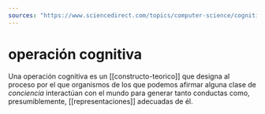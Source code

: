 ```yaml
---
sources: "https://www.sciencedirect.com/topics/computer-science/cognitive-operation"
---
```

# operación cognitiva
Una operación cognitiva es un [[constructo-teorico]] que designa al proceso por el que organismos de los que podemos afirmar alguna clase de *conciencia* interactúan con el mundo para generar tanto conductas como, presumiblemente, [[representaciones]] adecuadas de él.
